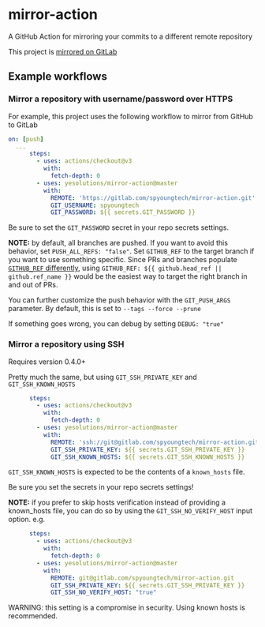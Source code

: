 # mirror-action
A GitHub Action for mirroring your commits to a different remote repository

This project is [mirrored on GitLab](https://gitlab.com/yesolutions/mirror-action)

## Example workflows

### Mirror a repository with username/password over HTTPS

For example, this project uses the following workflow to mirror from GitHub to GitLab

```yaml
on: [push]
  ...
      steps:
        - uses: actions/checkout@v3
          with:
            fetch-depth: 0
        - uses: yesolutions/mirror-action@master
          with:
            REMOTE: 'https://gitlab.com/spyoungtech/mirror-action.git'
            GIT_USERNAME: spyoungtech
            GIT_PASSWORD: ${{ secrets.GIT_PASSWORD }}
```

Be sure to set the `GIT_PASSWORD` secret in your repo secrets settings.


**NOTE:** by default, all branches are pushed. If you want to avoid
this behavior, set `PUSH_ALL_REFS: "false"`. Set `GITHUB_REF` to the
target branch if you want to use something specific. Since PRs and
branches populate [`GITHUB_REF` differently](https://docs.github.com/en/actions/learn-github-actions/contexts#github-context), using 
`GITHUB_REF: ${{ github.head_ref || github.ref_name }}` would be the 
easiest way to target the right branch in and out of PRs.

You can further customize the push behavior with the `GIT_PUSH_ARGS` parameter.
By default, this is set to `--tags --force --prune`

If something goes wrong, you can debug by setting `DEBUG: "true"`

### Mirror a repository using SSH

Requires version 0.4.0+

Pretty much the same, but using `GIT_SSH_PRIVATE_KEY` and `GIT_SSH_KNOWN_HOSTS`

```yaml
      steps:
        - uses: actions/checkout@v3
          with:
            fetch-depth: 0
        - uses: yesolutions/mirror-action@master
          with:
            REMOTE: 'ssh://git@gitlab.com/spyoungtech/mirror-action.git'
            GIT_SSH_PRIVATE_KEY: ${{ secrets.GIT_SSH_PRIVATE_KEY }}
            GIT_SSH_KNOWN_HOSTS: ${{ secrets.GIT_SSH_KNOWN_HOSTS }}

```

`GIT_SSH_KNOWN_HOSTS` is expected to be the contents of a `known_hosts` file.

Be sure you set the secrets in your repo secrets settings!

**NOTE:** if you prefer to skip hosts verification instead of providing a known_hosts file,
you can do so by using the `GIT_SSH_NO_VERIFY_HOST` input option. e.g.

```yaml
      steps:
        - uses: actions/checkout@v3
          with:
            fetch-depth: 0
        - uses: yesolutions/mirror-action@master
          with:
            REMOTE: git@gitlab.com/spyoungtech/mirror-action.git
            GIT_SSH_PRIVATE_KEY: ${{ secrets.GIT_SSH_PRIVATE_KEY }}
            GIT_SSH_NO_VERIFY_HOST: "true"
```

WARNING: this setting is a compromise in security. Using known hosts is recommended.
